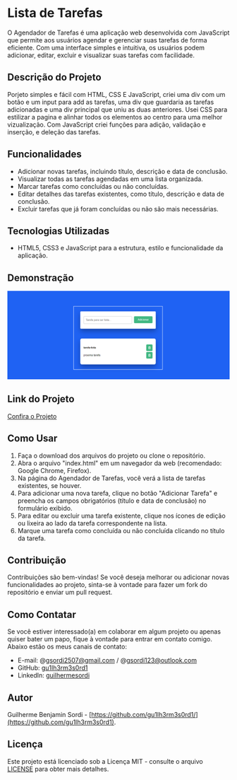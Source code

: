 # Lista de Tarefas

O Agendador de Tarefas é uma aplicação web desenvolvida com JavaScript que permite aos usuários agendar e gerenciar suas tarefas de forma eficiente. Com uma interface simples e intuitiva, os usuários podem adicionar, editar, excluir e visualizar suas tarefas com facilidade.

## Descrição do Projeto

Porjeto simples e fácil com HTML, CSS E JavaScript, criei uma div com um botão e um input para add as tarefas, uma div que guardaria as tarefas adicionadas e uma div principal que
uniu as duas anteriores.
Usei CSS para estilizar a pagina e alinhar todos os elementos ao centro para uma melhor vizualização.
Com JavaScript criei funções para adição, validação e inserção, e deleção das tarefas.

## Funcionalidades

- Adicionar novas tarefas, incluindo título, descrição e data de conclusão.
- Visualizar todas as tarefas agendadas em uma lista organizada.
- Marcar tarefas como concluídas ou não concluídas.
- Editar detalhes das tarefas existentes, como título, descrição e data de conclusão.
- Excluir tarefas que já foram concluídas ou não são mais necessárias.

## Tecnologias Utilizadas

- HTML5, CSS3 e JavaScript para a estrutura, estilo e funcionalidade da aplicação.

## Demonstração

![Texto Alternativo da Imagem](/imagens/print3.PNG)

## Link do Projeto

[Confira o Projeto](https://minhagenda.netlify.app/)

## Como Usar

1. Faça o download dos arquivos do projeto ou clone o repositório.
2. Abra o arquivo "index.html" em um navegador da web (recomendado: Google Chrome, Firefox).
3. Na página do Agendador de Tarefas, você verá a lista de tarefas existentes, se houver.
4. Para adicionar uma nova tarefa, clique no botão "Adicionar Tarefa" e preencha os campos obrigatórios (título e data de conclusão) no formulário exibido.
5. Para editar ou excluir uma tarefa existente, clique nos ícones de edição ou lixeira ao lado da tarefa correspondente na lista.
6. Marque uma tarefa como concluída ou não concluída clicando no título da tarefa.

## Contribuição

Contribuições são bem-vindas! Se você deseja melhorar ou adicionar novas funcionalidades ao projeto, sinta-se à vontade para fazer um fork do repositório e enviar um pull request.

## Como Contatar

Se você estiver interessado(a) em colaborar em algum projeto ou apenas quiser bater um papo, fique à vontade para entrar em contato comigo. Abaixo estão os meus canais de contato:

- E-mail: @gsordi2507@gmail.com / @gsordi123@outlook.com
- GitHub: [gu1lh3rm3s0rd1](https://github.com/gu1lh3rm3s0rd1)
- LinkedIn: [guilhermesordi](https://www.linkedin.com/in/guilherme-sordi-33ab06233/)

## Autor

Guilherme Benjamin Sordi - [https://github.com/gu1lh3rm3s0rd1/](https://github.com/gu1lh3rm3s0rd1).

## Licença

Este projeto está licenciado sob a Licença MIT - consulte o arquivo [LICENSE](LICENSE) para obter mais detalhes.
